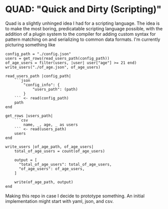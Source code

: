 # QUAD: "Quick and Dirty (Scripting)"

Quad is a slightly unhinged idea I had for a scripting language. The idea
is to make the most boring, predicatable scripting language possible, with
the addition of a plugin system to the compiler for adding custom syntax
for pattern matching on and serializing to common data formats. I'm currently
picturing something like

```quad
config_path = "./config.json"
users = get_rows(read_users_path(config_path))
of_age_users = filter(users, |user| user["age"] >= 21 end)
write_users("./of_age.json", of_age_users)

read_users_path |config_path|
    ```json
        "config_info": {
            "users_path": (path)
        }
    ``` <- read(config_path) 
    path
end

get_rows |users_path|
    ```csv
        name, _, age, _ as users
    ``` <- read(users_path)
    users
end

write_users |of_age_path, of_age_users|
    total_of_age_users = count(of_age_users)

    output = [
      "total_of_age_users": total_of_age_users,
      "of_age_users": of_age_users,
    ]

    write(of_age_path, output)
end
```

Making this repo in case I decide to prototype something.
An initial implementation might start with yaml, json, and csv.
